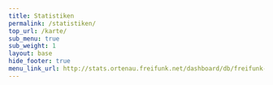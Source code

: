 ```yaml
---
title: Statistiken 
permalink: /statistiken/
top_url: /karte/
sub_menu: true
sub_weight: 1 
layout: base
hide_footer: true
menu_link_url: http://stats.ortenau.freifunk.net/dashboard/db/freifunk-ortenau
---
```



